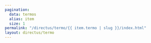 ```yaml
---
pagination:
  data: termos
  alias: item
  size: 1
permalink: "/directus/termo/{{ item.termo | slug }}/index.html"
layout: directus/termo
---
```

